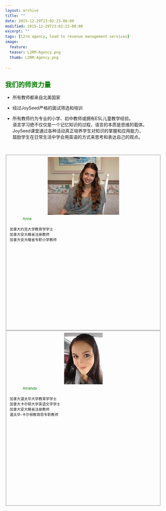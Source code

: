 ```yaml
---
layout: archive
title: ""
date: 2015-12-29T23:02:23-08:00
modified: 2015-12-29T23:02:23-08:00
excerpt: ""
tags: [l2rm agency, lead to revenue management services]
image:
  feature:
  teaser: L2RM-Agency.png
  thumb: L2RM-Agency.png

---
```

## <font color="green">我们的师资力量</font>
* 所有教师都来自北美国家    <br/>

* 经过JoySeed严格的面试筛选和培训    <br/>

* 所有教师约为专业的小学、初中教师或拥有ESL儿童教学经验。         <br/>
  语言学习绝不仅仅是一个记忆知识的过程，语言的本质是思维的载体。  <br/>      JoySeed课堂通过各种活动真正培养学生对知识的掌握和应用能力，     <br/>
  鼓励学生在日常生活中学会用英语的方式来思考和表达自己的观点。    <br/><br/><br/>
  
<div class="tile">
    <fieldset style="height: 550px">
      <div align="center">
        <img src="../images/anna.jpg"  alt="class teacher"/>
      </div>
      <font color="green">&emsp;&emsp;&emsp;<small>Anna</small></font>    <br/><br/>
      <small>加拿大约克大学教育学学士             <br/>
             加拿大安大略省注册教师               <br/>
             加拿大安大略省专职小学教师
      </small>
   </fieldset>
</div>

<div class="tile">
    <fieldset style="height: 550px">
      <div align="center">
        <img src="../images/amanda.jpg"  alt="class teacher"/>
      </div>
      <font color="green">&emsp;&emsp;&emsp;<small>Amanda</small></font>    <br/><br/>
      <small>加拿大渥太华大学教育学学士            <br/>
             加拿大卡尔顿大学英语文学学士          <br/>
             加拿大安大略省注册教师                <br/> 
             渥太华-卡尔顿教育局专职教师
      </small>
   </fieldset>
</div>
